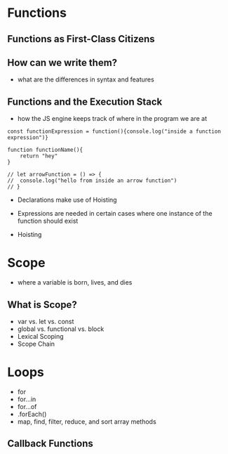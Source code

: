 # Functions

## Functions as First-Class Citizens

## How can we write them?
- what are the differences in syntax and features

## Functions and the Execution Stack
- how the JS engine keeps track of where in the program we are at
```
const functionExpression = function(){console.log("inside a function expression")}

function functionName(){
	return "hey"
}

// let arrowFunction = () => {
// 	console.log("hello from inside an arrow function")
// }

```

- Declarations make use of Hoisting
- Expressions are needed in certain cases where one instance of the function should exist

- Hoisting

# Scope
- where a variable is born, lives, and dies

## What is Scope?
- var vs. let vs. const
- global vs. functional vs. block
- Lexical Scoping
- Scope Chain

# Loops
- for
- for...in
- for...of
- .forEach()
- map, find, filter, reduce, and sort array methods

## Callback Functions
